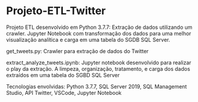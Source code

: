 # Projeto-ETL-Twitter
Projeto ETL desenvolvido em Python 3.7.7: Extração de dados utilizando um crawler. Jupyter Notebook com transformação dos dados para uma melhor visualização analítica e 
carga em uma tabela do SGDB SQL Server.

get_tweets.py: Crawler para extração de dados do Twitter

extract_analyze_tweets.ipynb: Jupyter notebook desenvolvido para realizar o play da extração. A limpeza, organização, tratamento, e carga dos dados extraídos em uma tabela do SGBD SQL Server

Tecnologias envolvidas:
Python 3.7.7, 
SQL Server 2019, 
SQL Management Studio, 
API Twitter, 
VSCode, 
Jupyter Notebook

